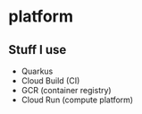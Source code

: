 # platform
## Stuff I use
- Quarkus
- Cloud Build (CI)
- GCR (container registry)
- Cloud Run (compute platform)
